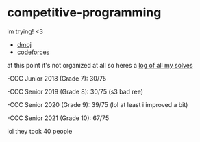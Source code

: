 # competitive-programming

im trying! <3

- [dmoj](https://dmoj.ca/user/piddddgy)
- [codeforces](http://codeforces.com/profile/piddddgy)

at this point it's not organized at all so heres a [log of all my solves](https://docs.google.com/spreadsheets/d/1GGb3BxIgtQjiIyF-hAZKMdmbKtstWZC5EpT4vUPCyyc/edit?usp=sharing)

-CCC Junior 2018 (Grade 7): 30/75

-CCC Senior 2019 (Grade 8): 30/75 (s3 bad ree)

-CCC Senior 2020 (Grade 9): 39/75 (lol at least i improved a bit)

-CCC Senior 2021 (Grade 10): 67/75

lol they took 40 people
